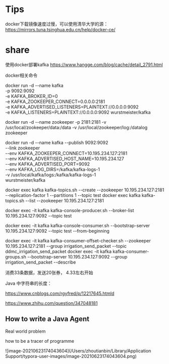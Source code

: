 

# Tips

docker下载镜像速度过慢，可以使用清华大学的源：https://mirrors.tuna.tsinghua.edu.cn/help/docker-ce/



# share

使用docker部署kafka https://www.hangge.com/blog/cache/detail_2791.html

docker相关命令

docker run -d --name kafka \
-p 9092:9092 \
-e KAFKA_BROKER_ID=0 \
-e KAFKA_ZOOKEEPER_CONNECT=0.0.0.0:2181 \
-e KAFKA_ADVERTISED_LISTENERS=PLAINTEXT://0.0.0.0:9092 \
-e KAFKA_LISTENERS=PLAINTEXT://0.0.0.0:9092 wurstmeister/kafka

docker run -d --name zookeeper -p 2181:2181 -v /usr/local/zookeeper/data:/data -v /usr/local/zookeeper/log:/datalog zookeeper

docker run -d --name kafka --publish 9092:9092 \
--link zookeeper \
--env KAFKA_ZOOKEEPER_CONNECT=10.195.234.127:2181 \
--env KAFKA_ADVERTISED_HOST_NAME=10.195.234.127 \
--env KAFKA_ADVERTISED_PORT=9092  \
--env KAFKA_LOG_DIRS=/kafka/kafka-logs-1 \
-v /usr/local/kafka/logs:/kafka/kafka-logs-1  \
wurstmeister/kafka


docker exec kafka kafka-topics.sh --create --zookeeper 10.195.234.127:2181 --replication-factor 1 --partitions 1 --topic test
docker exec kafka kafka-topics.sh --list --zookeeper 10.195.234.127:2181

docker exec -it kafka kafka-console-producer.sh --broker-list 10.195.234.127:9092 --topic test

docker exec -it kafka kafka-console-consumer.sh --bootstrap-server 10.195.234.127:9092 --topic test --from-beginning

docker exec -it kafka kafka-consumer-offset-checker.sh --zookeeper 10.195.234.127:2181 --group irrigation_send_packet --topic ddmc_irrigation_send_packet
docker exec -it kafka kafka-consumer-groups.sh --bootstrap-server 10.195.234.127:9092 --group irrigation_send_packet --describe


消费33条数据，发送20张券， 4.33左右开始





Java 中字符串的长度：

https://www.cnblogs.com/rgyfred/p/12217645.htmld

https://www.zhihu.com/question/347048181



## How to write a Java Agent

 Real world problem

how to be a tracer of programme

![image-20210623174043604](/Users/zhoutianbin/Library/Application Support/typora-user-images/image-20210623174043604.png)